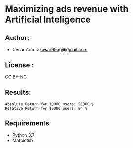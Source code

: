 # Maximizing ads revenue with Artificial Inteligence 
## Author: 
- Cesar Arcos: cesar99ag@gmail.com

## License : 
CC BY-NC

## Results: 
<pre><code>Absolute Return for 10000 users: 91300 $
Relative Return for 10000 users: 94 %
</code></pre>


## Requirements
* Python 3.7
* Matplotlib

